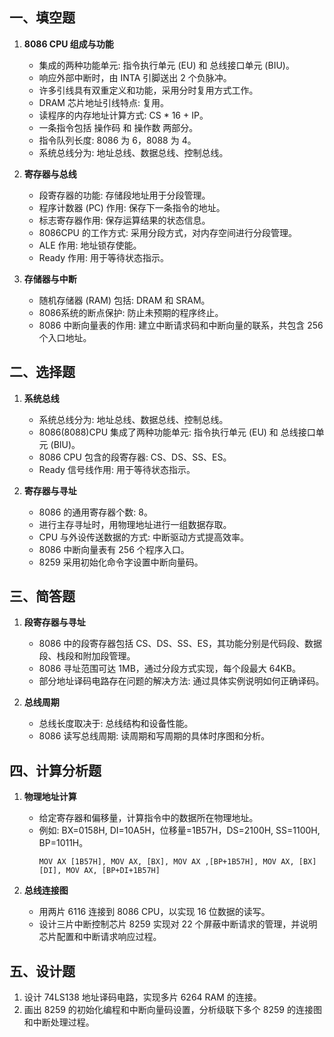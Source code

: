 ## 一、填空题

1. **8086 CPU 组成与功能**
   - 集成的两种功能单元: 指令执行单元 (EU) 和 总线接口单元 (BIU)。
   - 响应外部中断时，由 INTA 引脚送出 2 个负脉冲。
   - 许多引线具有双重定义和功能，采用分时复用方式工作。
   - DRAM 芯片地址引线特点: 复用。
   - 读程序的内存地址计算方式: CS * 16 + IP。
   - 一条指令包括 操作码 和 操作数 两部分。
   - 指令队列长度: 8086 为 6，8088 为 4。
   - 系统总线分为: 地址总线、数据总线、控制总线。

2. **寄存器与总线**
   - 段寄存器的功能: 存储段地址用于分段管理。
   - 程序计数器 (PC) 作用: 保存下一条指令的地址。
   - 标志寄存器作用: 保存运算结果的状态信息。
   - 8086CPU 的工作方式: 采用分段方式，对内存空间进行分段管理。
   - ALE 作用: 地址锁存使能。
   - Ready 作用: 用于等待状态指示。

3. **存储器与中断**
   - 随机存储器 (RAM) 包括: DRAM 和 SRAM。
   - 8086系统的断点保护: 防止未预期的程序终止。
   - 8086 中断向量表的作用: 建立中断请求码和中断向量的联系，共包含 256 个入口地址。

## 二、选择题

1. **系统总线**
   - 系统总线分为: 地址总线、数据总线、控制总线。
   - 8086(8088)CPU 集成了两种功能单元: 指令执行单元 (EU) 和 总线接口单元 (BIU)。
   - 8086 CPU 包含的段寄存器: CS、DS、SS、ES。
   - Ready 信号线作用: 用于等待状态指示。

2. **寄存器与寻址**
   - 8086 的通用寄存器个数: 8。
   - 进行主存寻址时，用物理地址进行一组数据存取。
   - CPU 与外设传送数据的方式: 中断驱动方式提高效率。
   - 8086 中断向量表有 256 个程序入口。
   - 8259 采用初始化命令字设置中断向量码。

## 三、简答题

1. **段寄存器与寻址**
   - 8086 中的段寄存器包括 CS、DS、SS、ES，其功能分别是代码段、数据段、栈段和附加段管理。
   - 8086 寻址范围可达 1MB，通过分段方式实现，每个段最大 64KB。
   - 部分地址译码电路存在问题的解决方法: 通过具体实例说明如何正确译码。

2. **总线周期**
   - 总线长度取决于: 总线结构和设备性能。
   - 8086 读写总线周期: 读周期和写周期的具体时序图和分析。

## 四、计算分析题

1. **物理地址计算**
   - 给定寄存器和偏移量，计算指令中的数据所在物理地址。
   - 例如: BX=0158H, DI=10A5H，位移量=1B57H，DS=2100H, SS=1100H, BP=1011H。
     ```plaintext
     MOV AX [1B57H], MOV AX, [BX], MOV AX ,[BP+1B57H], MOV AX, [BX] [DI], MOV AX, [BP+DI+1B57H]
     ```

2. **总线连接图**
   - 用两片 6116 连接到 8086 CPU，以实现 16 位数据的读写。
   - 设计三片中断控制芯片 8259 实现对 22 个屏蔽中断请求的管理，并说明芯片配置和中断请求响应过程。

## 五、设计题

1. 设计 74LS138 地址译码电路，实现多片 6264 RAM 的连接。
2. 画出 8259 的初始化编程和中断向量码设置，分析级联下多个 8259 的连接图和中断处理过程。





